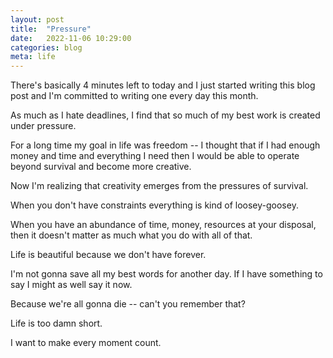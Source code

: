 ```yaml
---
layout: post
title:  "Pressure"
date:   2022-11-06 10:29:00
categories: blog
meta: life
---
```


There's basically 4 minutes left to today and I just started writing this blog post and I'm committed to writing one every day this month. 

As much as I hate deadlines, I find that so much of my best work is created under pressure. 

For a long time my goal in life was freedom -- I thought that if I had enough money and time and everything I need then I would be able to operate beyond survival and become more creative.

Now I'm realizing that creativity emerges from the pressures of survival.

When you don't have constraints everything is kind of loosey-goosey. 

When you have an abundance of time, money, resources at your disposal, then it doesn't matter as much what you do with all of that.

Life is beautiful because we don't have forever. 

I'm not gonna save all my best words for another day. If I have something to say I might as well say it now.

Because we're all gonna die -- can't you remember that?

Life is too damn short.

I want to make every moment count. 





